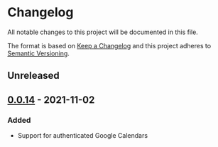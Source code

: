 # Changelog

All notable changes to this project will be documented in this file.

The format is based on [Keep a Changelog](http://keepachangelog.com/en/1.0.0/)
and this project adheres to [Semantic Versioning](http://semver.org/spec/v2.0.0.html).

## Unreleased

## [0.0.14] - 2021-11-02

### Added
- Support for authenticated Google Calendars


[0.0.14]: https://github.com/KNowledgeOnWebScale/solid-calendar-store/compare/v0.0.5...v0.0.14